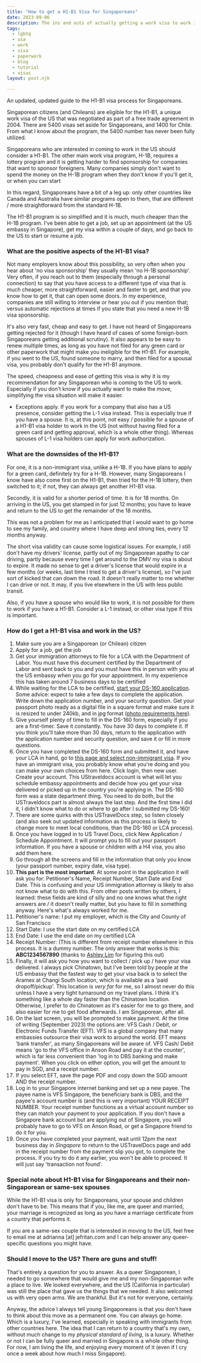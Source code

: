 ```yaml
---
title: "How to get a H1-B1 Visa for Singaporeans"
date: 2023-09-06
description: The ins and outs of actually getting a work visa to work in the US. With special advice for queer people.
tags: 
  - lgbtq
  - usa
  - work
  - visa
  - paperwork
  - blog
  - tutorial
  - visas
layout: post.njk

---
```

An updated, updated guide to the H1-B1 visa process for Singaporeans.

Singaporean citizens (and Chileans) are eligible for the H1-B1, a unique work visa of the US that was negotiated as part of a free trade agreement in 2004. There are 5400 visas set aside for Singaporeans, and 1400 for Chile. From what I know about the program, the 5400 number has never been fully utilized. 

Singaporeans who are interested in coming to work in the US should consider a H1-B1. The other main work visa program, H-1B, requires a lottery program and it is getting harder to find sponsorship for companies that want to sponsor foreigners. Many companies simply don't want to spend the money on the H-1B program when they don't know if you'll get it, or when you can start

In this regard, Singaporeans have a bit of a leg up: only other countries like Canada and Australia have similar programs open to them, that are different / more straightforward from the standard H-1B. 

The H1-B1 program is so simplified and it is much, much cheaper than the H-1B program. I've been able to get a job, set up an appointment (at the US embassy in Singapore), get my visa within a couple of days, and go back to the US to start or resume a job.


### What are the positive aspects of the H1-B1 visa?

Not many employers know about this possibility, so very often when you hear about 'no visa sponsorship' they usually mean 'no H-1B sponsorship'. Very often, if you reach out to them (especially through a personal connection) to say that you have access to a different type of visa that is much cheaper, more straightforward, easier and faster to get, and that you know how to get it, that can open some doors. In my experience, companies are still willing to interview or hear you out if you mention that; versus automatic rejections at times if you state that you need a new H-1B visa sponsorship.

It's also very fast, cheap and easy to get. I have not heard of Singaporeans getting rejected for it (though I have heard of cases of some foreign-born Singaporeans getting additional scrutiny). It also appears to be easy to renew multiple times, as long as you have not filed for any green card or other paperwork that might make you ineligible for the H1-B1. For example, if you went to the US, found someone to marry, and then filed for a spousal visa, you probably don't qualify for the H1-B1 anymore. 

The speed, cheapness and ease of getting this visa is why it is my recommendation for any Singaporean who is coming to the US to work. Especially if you don't know if you actually want to make the move, simplifying the visa situation will make it easier.

* Exceptions apply. If you work for a company that also has a US presence, consider getting the L-1 visa instead. This is especially true if you have a spouse. It is, at this point, not easy / possible for a spouse of a H1-B1 visa holder to work in the US (not without having filed for a green card and getting approval, which is a whole other thing). Whereas spouses of L-1 visa holders can apply for work authorization.

### What are the downsides of the H1-B1?

For one, it is a non-immigrant visa, unlike a H-1B. If you have plans to apply for a green card, definitely try for a H-1B. However, many Singaporeans I know have also come first on the H1-B1, then tried for the H-1B lottery, then switched to it; if not, they can always get another H1-B1 visa. 

Secondly, it is valid for a shorter period of time. It is for 18 months. On arriving in the US, you get stamped in for just 12 months; you have to leave and return to the US to get the remainder of the 18 months. 

This was not a problem for me as I anticipated that I would want to go home to see my family, and country where I have deep and strong ties, every 12 months anyway. 

The short visa validity can cause some logistical issues. For example, I still don't have my drivers' license, partly out of my Singaporean apathy to car driving, partly because every time I get around to the DMV my visa is about to expire. It made no sense to get a driver's license that would expire in a few months (or weeks, last time I tried to get a driver's license), so I've just sort of kicked that can down the road. It doesn't really matter to me whether I can drive or not. It may, if you live elsewhere in the US with less public transit.

Also, if you have a spouse who would like to work, it is not possible for them to work if you have a H1-B1. Consider a L-1 instead, or other visa type if this is important.

### How do I get a H1-B1 visa and work in the US?

1. Make sure you are a Singaporean (or Chilean) citizen 
2. Apply for a job, get the job
3. Get your immigration attorneys to file for a LCA with the Department of Labor. You must have this document certified by the Department of Labor and sent back to you and you must have this in person with you at the US embassy when you go for your appointment. In my experience this has taken around 7 business days to be certified 
4. While waiting for the LCA to be certified, [start your DS-160 application](https://travel.state.gov/content/travel/en/us-visas/visa-information-resources/forms/ds-160-online-nonimmigrant-visa-application.html). Some advice: expect to take a few days to complete the application. Write down the application number, and your security question. Get your passport photo ready as a digital file in a square format and make sure it is resized to under 240kb, and in jpg format ([photo requirements here](https://travel.state.gov/content/travel/en/us-visas/visa-information-resources/photos/digital-image-requirements.html)).
5. Give yourself plenty of time to fill in the DS-160 form, especially if you are a first-timer. Save it constantly. You have 30 days to complete it. If you think you'll take more than 30 days, return to the application with the application number and security question, and save it or fill in more questions.
6. Once you have completed the DS-160 form and submitted it, and have your LCA in hand, go to [this page and select non-immigrant visa](https://www.ustraveldocs.com/sg/en/). If you have an immigrant visa, you probably know what you're doing and you can make your own choices from here. Click login, then new user. Create your account. This UStraveldocs account is what will let you schedule embassy appointments and decide how you get your visa delivered or picked up in the country you're applying in. The DS-160 form was a state department thing. You need to do both, but the USTraveldocs part is almost always the last step. And the first time I did it, I didn't know what to do or where to go after I submitted my DS-160!
7. There are some quirks with this USTravelDocs step, so listen closely (and also seek out updated information as this process is likely to change more to meet local conditions, than the DS-160 or LCA process). 
8. Once you have logged in to US Travel Docs, click New Application / Schedule Appointment. It will prompt you to fill out your passport information. If you have a spouse or children with a H4 visa, you also add them here. 
9. Go through all the screens and fill in the information that only you know (your passport number, expiry date, visa type). 
10. **This part is the most important**. At some point in the application it will ask you for: Petitioner's Name, Receipt Number, Start Date and End Date. This is confusing and your US immigration attorney is likely to also not know what to do with this. From other posts written by others, I learned: these fields are kind of silly and no one knows what the right answers are / it doesn't really matter, but you have to fill in something anyway. Here's what's always worked for me.
11. Petitioner's name: I put my employer, which is the City and County of San Francisco
12. Start Date: I use the start date on my certified LCA
13. End Date: I use the end date on my certified LCA
14. Receipt Number: (This is different from receipt number elsewhere in this process. It is a dummy number. The only answer that works is this: **ABC1234567890** (thanks to [Ashley Lim](https://archive.ph/YmmFQ#selection-1099.14-1101.0) for figuring this out)
11. Finally, it will ask you how you want to collect / pick up / have your visa delivered. I always pick Chinatown, but I've been told by people at the US embassy that the fastest way to get your visa back is to select the Aramex at Changi South location, which is available as a 'paid dropoff/pickup'. This location is *very far* for me, so I almost never do this unless I have a very tight turnaround on my travel plans. I think it's something like a whole day faster than the Chinatown location. Otherwise, I prefer to do Chinatown as it's easier for me to go there, and also easier for me to get food afterwards. I am Singaporean, after all.
10. On the last screen, you will be prompted to make payment. At the time of writing (September 2023) the options are: VFS Cash / Debit, or Electronic Funds Transfer (EFT). VFS is a global company that many embassies outsource their visa work to around the world. EFT means 'bank transfer', as many Singaporeans will be aware of. VFS Cash/ Debit means 'go to the VFS office  in Anson Road and pay it at the counter', which is far less convenient than 'log in to DBS banking and make payment'. When you click on either option, you will get the amount to pay in SGD, and a receipt number.
11. If you select EFT, save the page PDF and copy down the SGD amount AND the receipt number.
12. Log in to your Singapore internet banking and set up a new payee. The payee name is VFS Singapore, the beneficiary bank is DBS, and the payee's account number is (and this is very important) YOUR RECEIPT NUMBER. Your receipt number functions as a virtual account number so they can match your payment to your application. If you don't have a Singapore bank account but are applying out of Singapore, you will probably have to go to VFS on Anson Road, or get a Singapore friend to do it for you. 
13. Once you have completed your payment, wait until 12pm the next business day in *Singapore* to return to the USTravelDocs page and add in the receipt number from the payment slip you got, to complete the process. If you try to do it any earlier, you won't be able to proceed. It will just say 'transaction not found'.  

### Special note about H1-B1 visa for Singaporeans and their non-Singaporean or same-sex spouses

While the H1-B1 visa is only for Singaporeans, your spouse and children don't have to be. This means that if you, like me, are queer and married, your marriage is recognized as long as you have a marriage certificate from a country that performs it. 

If you are a same-sex couple that is interested in moving to the US, feel free to email me at adrianna [at] jefritan.com and I can help answer any queer-specific questions you might have.

### Should I move to the US? There are guns and stuff!

That's entirely a question for you to answer. As a queer Singaporean, I needed to go somewhere that would give me and my non-Singaporean wife a place to live. We looked everywhere, and the US (California in particular) was still the place that gave us the things that we needed. It also welcomed us with very open arms. We are thankful. But it's not for everyone, certainly.

Anyway, the advice I always tell young Singaporeans is that you don't have to think about this move as a permanent one. You can always go home. Which is a luxury, I've learned, especially in speaking with immigrants from other countries here. The idea that I can return to a country that's my own, without much change to my *physical standard of living*, is a luxury. Whether or not I can be fully queer and married in Singapore is a whole other thing. For now, I am living the life, and enjoying every moment of it (even if I cry once a week about how much I miss Singapore).
